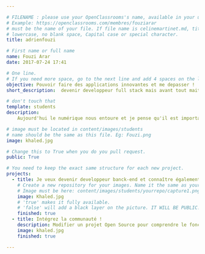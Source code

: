 ```yaml
---

# FILENAME : please use your OpenClassrooms's name, available in your url.
# Example: https://openclassrooms.com/membres/fouziarar
# must be the name of your file. If file name is celinemartinet.md, title is celinemartinet.
# lowercase, no blank space, Capital case or special character.
title: adrienfouzi

# First name or full name
name: Fouzi Arar
date: 2017-07-24 17:41

# One line.
# If you need more space, go to the next line and add 4 spaces on the left, as in 'description'.
objective: Pouvoir faire des applications innovantes et me depasser !
short_description:  devenir developpeur full stack mais avant tout maitriser python parfaitement !!

# don't touch that
template: students
description:
    Aujourd'hui le numérique nous entoure et je pense qu'il est important de le comprendre et d y contribuer. J'ai toujours été passiionné par le numérique et les nouvelle technologies !!

# image must be located in content/images/students
# name should be the same as this file. Eg: Fouzi.png
image: khaled.jpg

# Change this to True when you do you pull request.
public: True

# You need to keep the exact same structure for each new project.
projects:
  - title: Je veux devenir developpeur banck-end et connaître également le font-end
    # Create a new repository for your images. Name it the same as your nickname and profile picture.
    # Image must be here: content/images/students/yourrepo/capture1.png
    image: Khaled.jpg
    # 'true' makes it fully available.
    # 'false' will add a black layer on the picture. IT WILL BE PUBLIC!
    finished: true
  - title: Intégrez la communauté !
    description: Modifier un projet Open Source pour comprendre le fonctionnement de Git, de Github et des pull requests.
    image: khaled.jpg
    finished: true

---
```

